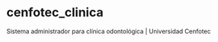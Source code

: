 cenfotec_clinica
================

Sistema administrador para clínica odontológica | Universidad Cenfotec
